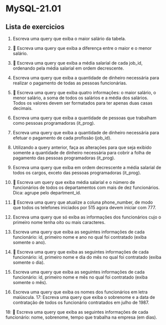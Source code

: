 # MySQL-21.01

## Lista de exercicios
1. Escreva uma query que exiba o maior salário da tabela.

2. 🚀 Escreva uma query que exiba a diferença entre o maior e o menor salário.

3. 🚀 Escreva uma query que exiba a média salarial de cada job_id, ordenando pela média salarial em ordem decrescente.

4. Escreva uma query que exiba a quantidade de dinheiro necessária para realizar o pagamento de todas as pessoas funcionárias.

5. 🚀 Escreva uma query que exiba quatro informações: o maior salário, o menor salário, a soma de todos os salários e a média dos salários. Todos os valores devem ser formatados para ter apenas duas casas decimais.

6. Escreva uma query que exiba a quantidade de pessoas que trabalham como pessoas programadoras (it_prog).

7. Escreva uma query que exiba a quantidade de dinheiro necessária para efetuar o pagamento de cada profissão (job_id).

8. Utilizando a query anterior, faça as alterações para que seja exibido somente a quantidade de dinheiro necessária para cobrir a folha de pagamento das pessoas programadoras (it_prog).

9. Escreva uma query que exiba em ordem decrescente a média salarial de todos os cargos, exceto das pessoas programadoras (it_prog).

10. 🚀 Escreva um query que exiba média salarial e o número de funcionários de todos os departamentos com mais de dez funcionários. Dica: agrupe pelo department_id.

11. 🚀 Escreva uma query que atualize a coluna phone_number, de modo que todos os telefones iniciados por 515 agora devem iniciar com 777.

12. Escreva uma query que só exiba as informações dos funcionários cujo o primeiro nome tenha oito ou mais caracteres.

13. Escreva uma query que exiba as seguintes informações de cada funcionário: id, primeiro nome e ano no qual foi contratado (exiba somente o ano).

14. 🚀 Escreva uma query que exiba as seguintes informações de cada funcionário: id, primeiro nome e dia do mês no qual foi contratado (exiba somente o dia).

15. Escreva uma query que exiba as seguintes informações de cada funcionário: id, primeiro nome e mês no qual foi contratado (exiba somente o mês).

16. Escreva uma query que exiba os nomes dos funcionários em letra maiúscula.
17: Escreva uma query que exiba o sobrenome e a data de contratação de todos os funcionário contratados em julho de 1987.

18: 🚀 Escreva uma query que exiba as seguintes informações de cada funcionário: nome, sobrenome, tempo que trabalha na empresa (em dias).